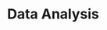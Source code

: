 ---
title: "Data Analysis"
description: "Data Analytics is the science of data"
image: "data_analysis.svg"
---